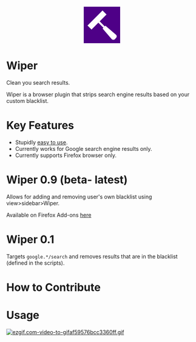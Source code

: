<p align="center">
  <img src="./img/logo.png" alt="Wiper log">
</p>

# Wiper

Clean you search results.

Wiper is a browser plugin that strips search engine results based on your custom blacklist.

# Key Features

- Stupidly [easy to use](#usage).
- Currently works for Google search engine results only.
- Currently supports Firefox browser only.

# Wiper 0.9 (beta- latest)

Allows for adding and removing user's own blacklist using view>sidebar>Wiper.

Available on Firefox Add-ons [here](https://addons.mozilla.org/en-US/firefox/addon/wiper/)

# Wiper 0.1

Targets `google.*/search` and removes results that are in the blacklist (defined in the scripts).

# How to Contribute

# Usage

[![ezgif.com-video-to-gifaf59576bcc3360ff.gif](https://s7.gifyu.com/images/ezgif.com-video-to-gifaf59576bcc3360ff.gif)](https://gifyu.com/image/n0bP)
